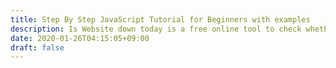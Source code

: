 ```yaml
---
title: Step By Step JavaScript Tutorial for Beginners with examples
description: Is Website down today is a free online tool to check whether a website is down or not.
date: 2020-01-26T04:15:05+09:00
draft: false
---
```


